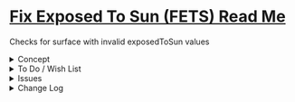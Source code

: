 # [Fix Exposed To Sun (FETS) Read Me]( #r0-4-0/fets-fix-exposed-to-sun/README.md )

Checks for surface with invalid exposedToSun values

<details>

<summary>Concept</summary>

</details>

<details>

<summary>To Do / Wish List</summary>


</details>

<details>

<summary>Issues</summary>


</details>

<details>

<summary>Change Log</summary>

### 2019-05-15 ~ Theo

* F - First commit

</details>
